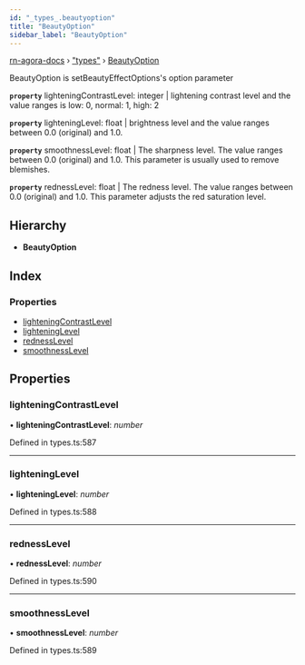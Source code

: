 ```yaml
---
id: "_types_.beautyoption"
title: "BeautyOption"
sidebar_label: "BeautyOption"
---
```


[rn-agora-docs](../globals.md) › ["types"](../modules/_types_.md) › [BeautyOption](_types_.beautyoption.md)

BeautyOption is setBeautyEffectOptions's option parameter

**`property`** lighteningContrastLevel: integer | lightening contrast level and the value ranges is low: 0, normal: 1, high: 2

**`property`** lighteningLevel: float | brightness level and the value ranges between 0.0 (original) and 1.0.

**`property`** smoothnessLevel: float | The sharpness level. The value ranges between 0.0 (original) and 1.0. This parameter is usually used to remove blemishes.

**`property`** rednessLevel: float | The redness level. The value ranges between 0.0 (original) and 1.0. This parameter adjusts the red saturation level.

## Hierarchy

* **BeautyOption**

## Index

### Properties

* [lighteningContrastLevel](_types_.beautyoption.md#lighteningcontrastlevel)
* [lighteningLevel](_types_.beautyoption.md#lighteninglevel)
* [rednessLevel](_types_.beautyoption.md#rednesslevel)
* [smoothnessLevel](_types_.beautyoption.md#smoothnesslevel)

## Properties

###  lighteningContrastLevel

• **lighteningContrastLevel**: *number*

Defined in types.ts:587

___

###  lighteningLevel

• **lighteningLevel**: *number*

Defined in types.ts:588

___

###  rednessLevel

• **rednessLevel**: *number*

Defined in types.ts:590

___

###  smoothnessLevel

• **smoothnessLevel**: *number*

Defined in types.ts:589

